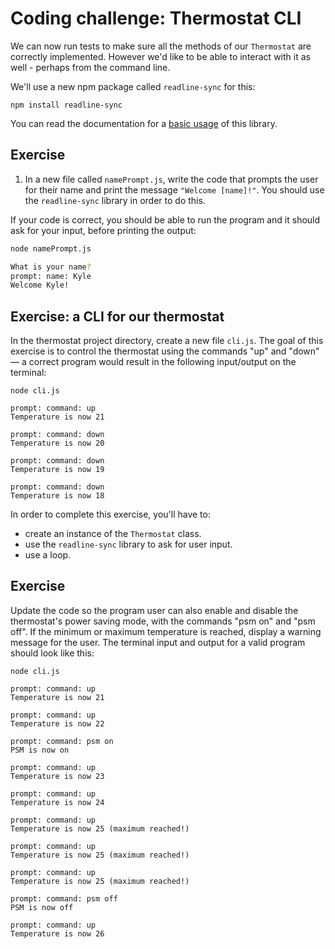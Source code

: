 # Coding challenge: Thermostat CLI

We can now run tests to make sure all the methods of our `Thermostat` are correctly implemented. However we'd like to be able to interact with it as well - perhaps from the command line.

We'll use a new npm package called `readline-sync` for this:

```
npm install readline-sync
```

You can read the documentation for a [basic usage](https://github.com/anseki/readline-sync#basic-methods) of this library.

## Exercise

1. In a new file called `namePrompt.js`, write the code that prompts the user for their name and print the message `"Welcome [name]!"`. You should use the `readline-sync` library in order to do this.

If your code is correct, you should be able to run the program and it should ask for your input, before printing the output:

```bash
node namePrompt.js

What is your name? 
prompt: name: Kyle
Welcome Kyle!
```

## Exercise: a CLI for our thermostat


In the thermostat project directory, create a new file `cli.js`. The goal of this exercise is to control the thermostat using the commands "up" and "down" — a correct program would result in the following input/output on the terminal:

```
node cli.js

prompt: command: up
Temperature is now 21

prompt: command: down
Temperature is now 20

prompt: command: down
Temperature is now 19

prompt: command: down
Temperature is now 18

```

In order to complete this exercise, you'll have to:

 * create an instance of the `Thermostat` class.
 * use the `readline-sync` library to ask for user input.
 * use a loop.

## Exercise

Update the code so the program user can also enable and disable the thermostat's power saving mode, with the commands "psm on" and "psm off". If the minimum or maximum temperature is reached, display a warning message for the user. The terminal input and output for a valid program should look like this:

```
node cli.js

prompt: command: up
Temperature is now 21

prompt: command: up
Temperature is now 22

prompt: command: psm on
PSM is now on

prompt: command: up
Temperature is now 23

prompt: command: up
Temperature is now 24

prompt: command: up
Temperature is now 25 (maximum reached!)

prompt: command: up
Temperature is now 25 (maximum reached!)

prompt: command: up
Temperature is now 25 (maximum reached!)

prompt: command: psm off
PSM is now off

prompt: command: up
Temperature is now 26
```

